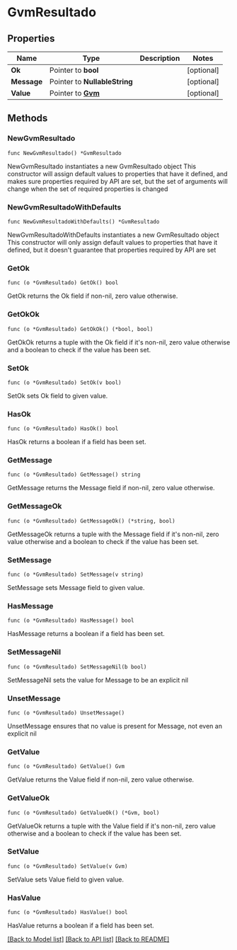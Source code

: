# GvmResultado

## Properties

Name | Type | Description | Notes
------------ | ------------- | ------------- | -------------
**Ok** | Pointer to **bool** |  | [optional] 
**Message** | Pointer to **NullableString** |  | [optional] 
**Value** | Pointer to [**Gvm**](Gvm.md) |  | [optional] 

## Methods

### NewGvmResultado

`func NewGvmResultado() *GvmResultado`

NewGvmResultado instantiates a new GvmResultado object
This constructor will assign default values to properties that have it defined,
and makes sure properties required by API are set, but the set of arguments
will change when the set of required properties is changed

### NewGvmResultadoWithDefaults

`func NewGvmResultadoWithDefaults() *GvmResultado`

NewGvmResultadoWithDefaults instantiates a new GvmResultado object
This constructor will only assign default values to properties that have it defined,
but it doesn't guarantee that properties required by API are set

### GetOk

`func (o *GvmResultado) GetOk() bool`

GetOk returns the Ok field if non-nil, zero value otherwise.

### GetOkOk

`func (o *GvmResultado) GetOkOk() (*bool, bool)`

GetOkOk returns a tuple with the Ok field if it's non-nil, zero value otherwise
and a boolean to check if the value has been set.

### SetOk

`func (o *GvmResultado) SetOk(v bool)`

SetOk sets Ok field to given value.

### HasOk

`func (o *GvmResultado) HasOk() bool`

HasOk returns a boolean if a field has been set.

### GetMessage

`func (o *GvmResultado) GetMessage() string`

GetMessage returns the Message field if non-nil, zero value otherwise.

### GetMessageOk

`func (o *GvmResultado) GetMessageOk() (*string, bool)`

GetMessageOk returns a tuple with the Message field if it's non-nil, zero value otherwise
and a boolean to check if the value has been set.

### SetMessage

`func (o *GvmResultado) SetMessage(v string)`

SetMessage sets Message field to given value.

### HasMessage

`func (o *GvmResultado) HasMessage() bool`

HasMessage returns a boolean if a field has been set.

### SetMessageNil

`func (o *GvmResultado) SetMessageNil(b bool)`

 SetMessageNil sets the value for Message to be an explicit nil

### UnsetMessage
`func (o *GvmResultado) UnsetMessage()`

UnsetMessage ensures that no value is present for Message, not even an explicit nil
### GetValue

`func (o *GvmResultado) GetValue() Gvm`

GetValue returns the Value field if non-nil, zero value otherwise.

### GetValueOk

`func (o *GvmResultado) GetValueOk() (*Gvm, bool)`

GetValueOk returns a tuple with the Value field if it's non-nil, zero value otherwise
and a boolean to check if the value has been set.

### SetValue

`func (o *GvmResultado) SetValue(v Gvm)`

SetValue sets Value field to given value.

### HasValue

`func (o *GvmResultado) HasValue() bool`

HasValue returns a boolean if a field has been set.


[[Back to Model list]](../README.md#documentation-for-models) [[Back to API list]](../README.md#documentation-for-api-endpoints) [[Back to README]](../README.md)



